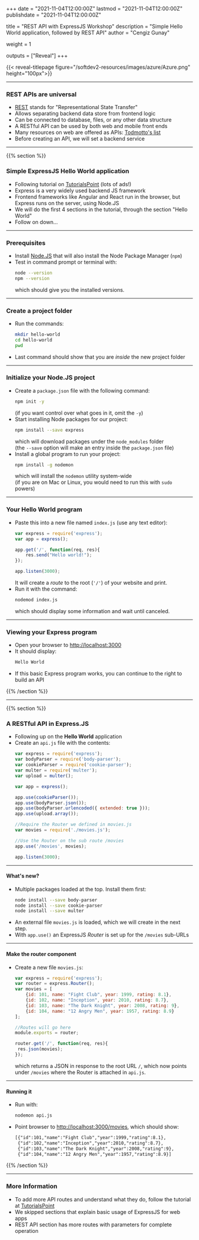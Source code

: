 +++
date = "2021-11-04T12:00:00Z"
lastmod = "2021-11-04T12:00:00Z"
publishdate = "2021-11-04T12:00:00Z"

title = "REST API with ExpressJS Workshop"
description = "Simple Hello World application, followed by REST API"
author = "Cengiz Gunay"

weight = 1

outputs = ["Reveal"]
+++

{{< reveal-titlepage figure="/softdev2-resources/images/azure/Azure.png" height="100px">}}

---

### REST APIs are universal

- [REST](https://en.wikipedia.org/wiki/Representational_state_transfer) stands for "Representational State Transfer"
- Allows separating backend data store from frontend logic
- Can be connected to database, files, or any other data structure
- A RESTful API can be used by both web and mobile front ends
- Many resources on web are offered as APIs: [Todmotto's list](https://github.com/toddmotto/public-apis)
- Before creating an API, we will set a backend service

---

{{% section %}}

### Simple ExpressJS Hello World application

- Following tutorial on [TutorialsPoint](https://www.tutorialspoint.com/expressjs/index.htm) (lots of ads!)
- Express is a very widely used backend JS framework
- Frontend frameworks like Angular and React run in the browser, but Express runs on the server, using Node.JS
- We will do the first 4 sections in the tutorial, through the section "Hello World"
- Follow on down...

---

### Prerequisites

- Install [Node.JS](https://nodejs.org/en/) that will also install the Node Package Manager (`npm`)
- Test in command prompt or terminal with:
  ```bash
  node --version
  npm --version
  ```
  which should give you the installed versions.
  
---

### Create a project folder

- Run the commands:
  ```bash
  mkdir hello-world
  cd hello-world
  pwd
  ```
- Last command should show that you are _inside_ the new project folder

---

### Initialize your Node.JS project

- Create a `package.json` file with the following command:
  ```bash
  npm init -y
  ```
  (if you want control over what goes in it, omit the `-y`)
- Start installing Node packages for our project:
  ```bash
  npm install --save express
  ```
  which will download packages under the `node_modules` folder <br>
  (the `--save` option will make an entry inside the `package.json` file)
- Install a global program to run your project:
  ```bash
  npm install -g nodemon
  ```
  which will install the `nodemon` utility system-wide <br>
  (if you are on Mac or Linux, you would need to run this with `sudo` powers)
  
---

### Your Hello World program

- Paste this into a new file named `index.js` (use any text editor):
  ```js
  var express = require('express');
  var app = express();
  
  app.get('/', function(req, res){
      res.send("Hello world!");
  });

  app.listen(3000);
  ```
  It will create a _route_ to the root (`'/'`) of your website and print.
- Run it with the command:
  ```bash
  nodemod index.js
  ```
  which should display some information and wait until canceled.
  
---

### Viewing your Express program

- Open your browser to [http://localhost:3000](http://localhost:3000)
- It should display:
  ```txt
  Hello World
  ```
- If this basic Express program works, you can continue to the right to build an API

{{% /section %}}

---

{{% section %}}

### A RESTful API in Express.JS

- Following up on the **Hello World** application
- Create an `api.js` file with the contents:
  ```js
  var express = require('express');
  var bodyParser = require('body-parser');
  var cookieParser = require('cookie-parser');
  var multer = require('multer');
  var upload = multer();

  var app = express();

  app.use(cookieParser());
  app.use(bodyParser.json());
  app.use(bodyParser.urlencoded({ extended: true }));
  app.use(upload.array());

  //Require the Router we defined in movies.js
  var movies = require('./movies.js');

  //Use the Router on the sub route /movies
  app.use('/movies', movies);

  app.listen(3000);
  ```

---

#### What's new?

- Multiple packages loaded at the top. Install them first:
  ```bash
  node install --save body-parser
  node install --save cookie-parser
  node install --save multer
  ```
- An external file `movies.js` is loaded, which we will create in the next step.
- With `app.use()` an ExpressJS _Router_ is set up for the `/movies` sub-URLs

---

#### Make the router component

- Create a new file `movies.js`:
  ```js
  var express = require('express');
  var router = express.Router();
  var movies = [
      {id: 101, name: "Fight Club", year: 1999, rating: 8.1},
      {id: 102, name: "Inception", year: 2010, rating: 8.7},
      {id: 103, name: "The Dark Knight", year: 2008, rating: 9},
      {id: 104, name: "12 Angry Men", year: 1957, rating: 8.9}
  ];

  //Routes will go here
  module.exports = router;
  
  router.get('/', function(req, res){
   res.json(movies);
  });
  ```
  which returns a JSON in response to the root URL `/`, which now points under `/movies` where the Router is attached in `api.js`.
  
---

#### Running it

- Run with:
  ```bash
  nodemon api.js
  ```
- Point browser to [http://localhost:3000/movies](http://localhost:3000/movies), which should show:
  ```txt
  [{"id":101,"name":"Fight Club","year":1999,"rating":8.1},
   {"id":102,"name":"Inception","year":2010,"rating":8.7},
   {"id":103,"name":"The Dark Knight","year":2008,"rating":9},
   {"id":104,"name":"12 Angry Men","year":1957,"rating":8.9}]
  ```

{{% /section %}}

---

### More Information

- To add more API routes and understand what they do, follow the tutorial at [TutorialsPoint](https://www.tutorialspoint.com/expressjs/index.htm)
- We skipped sections that explain basic usage of ExpressJS for web apps
- REST API section has more routes with parameters for complete operation
